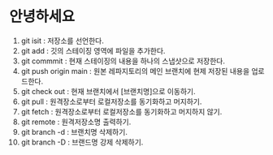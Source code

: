 # 안녕하세요

1. git isit : 저장소를 선언한다.
2. git add : 깃의 스테이징 영역에 파일을 추가한다.
3. git commmit : 현재 스테이징의 내용을 하나의 스냅샷으로 저장한다.
4. git push origin main : 원본 레파지토리의 메인 브랜치에 현제 저장된 내용을 업로드한다.
5. git check out : 현재 브랜치에서 [브랜치명]으로 이동하기.
6. git pull : 원격장소로부터 로컬저장소를 동기화하고 머지하기.
7. git fetch : 원격장소로부터 로컬저장소를 동기화하고 머지하지 않기.
8. git remote : 원격저장소명 출력하기. 
9. git branch -d : 브랜치명 삭제하기.
10. git branch -D : 브랜드명 강제 삭제하기.
